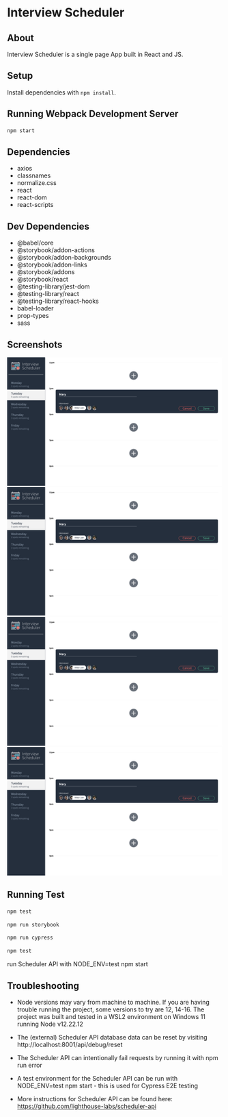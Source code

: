 # Interview Scheduler

## About

Interview Scheduler is a single page App built in React and JS.

## Setup

Install dependencies with `npm install`.

## Running Webpack Development Server

```sh
npm start
```

## Dependencies

- axios
- classnames
- normalize.css
- react
- react-dom
- react-scripts

## Dev Dependencies

 - @babel/core
 - @storybook/addon-actions
 - @storybook/addon-backgrounds
 - @storybook/addon-links
 - @storybook/addons
 - @storybook/react
 - @testing-library/jest-dom
 - @testing-library/react
 - @testing-library/react-hooks
 - babel-loader
 - prop-types
 - sass

 ## Screenshots
 <!-- (https://github.com/Maddoggx/Scheduler/blob/master/docs/schedule.png)
 (https://github.com/Maddoggx/Scheduler/blob/master/docs/create.mode.png)
 (https://github.com/Maddoggx/Scheduler/blob/master/docs/deleting%20.mode.png)
 (https://github.com/Maddoggx/Scheduler/blob/master/docs/saving.mode.png) -->
![Schedule](https://github.com/Maddoggx/Scheduler/blob/master/docs/create.mode.png)
![Creating an appointment](https://github.com/Maddoggx/Scheduler/blob/master/docs/create.mode.png)
![deleting an appointment](https://github.com/Maddoggx/Scheduler/blob/master/docs/create.mode.png)
![saving](https://github.com/Maddoggx/Scheduler/blob/master/docs/create.mode.png)



## Running Test 

```sh
npm test
```
```sh
npm run storybook
```
```sh
npm run cypress
```
```sh
npm test
```
run Scheduler API with NODE_ENV=test npm start

## Troubleshooting

- Node versions may vary from machine to machine. If you are having trouble running the project, some versions to try are 12, 14-16. The project was built and tested in a WSL2 environment on Windows 11 running Node v12.22.12

- The (external) Scheduler API database data can be reset by visiting http://localhost:8001/api/debug/reset

- The Scheduler API can intentionally fail requests by running it with npm run error

- A test environment for the Scheduler API can be run with NODE_ENV=test npm start - this is used for Cypress E2E testing

- More instructions for Scheduler API can be found here: https://github.com/lighthouse-labs/scheduler-api